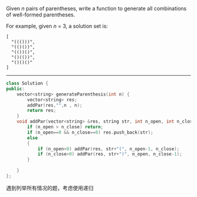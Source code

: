 Given *n* pairs of parentheses, write a function to generate all combinations of well-formed parentheses.

For example, given *n* = 3, a solution set is:

```
[
  "((()))",
  "(()())",
  "(())()",
  "()(())",
  "()()()"
]
```

---

```cpp
class Solution {
public:
    vector<string> generateParenthesis(int n) {
        vector<string> res;
        addPar(res,"",n , n);
        return res;
    }
    void addPar(vector<string> &res, string str, int n_open, int n_close) {
        if (n_open > n_close) return;
        if (n_open==0 && n_close==0) res.push_back(str);
        else
        {
            if (n_open>0) addPar(res, str+"(", n_open-1, n_close);
            if (n_close>0) addPar(res, str+")", n_open, n_close-1);
        }
        
    }
};
```

遇到列举所有情况的题，考虑使用递归